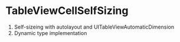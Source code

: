 # TableViewCellSelfSizing
1. Self-sizeing with autolayout and UITableViewAutomaticDimension  
2. Dynamic type implementation
